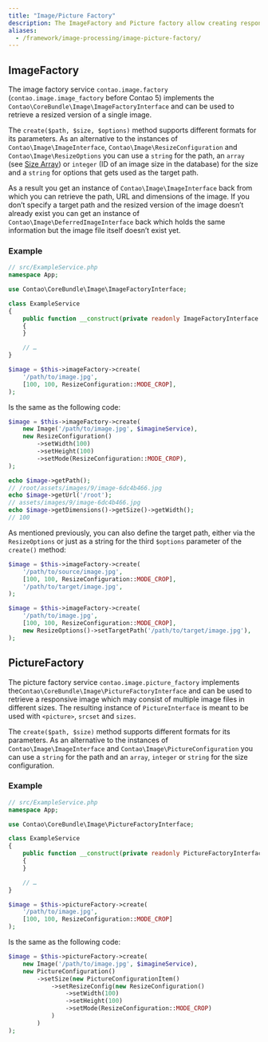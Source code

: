 ```yaml
---
title: "Image/Picture Factory"
description: The ImageFactory and Picture factory allow creating responsive images with full control over the parameters.
aliases:
  - /framework/image-processing/image-picture-factory/
---
```



## ImageFactory

The image factory service `contao.image.factory` (`contao.image.image_factory` before Contao 5) implements the
`Contao\CoreBundle\Image\ImageFactoryInterface` and can be used to retrieve a resized version of a single image.

The `create($path, $size, $options)` method supports different formats for its parameters. As an alternative to the
instances of `Contao\Image\ImageInterface`, `Contao\Image\ResizeConfiguration` and `Contao\Image\ResizeOptions` you can
use a `string` for the path, an `array` (see [Size Array][SizeArray]) or `integer` (ID of an image size in the database)
for the size and a `string` for options that gets used as the target path.

As a result you get an instance of `Contao\Image\ImageInterface` back from which you can retrieve the path, URL and
dimensions of the image. If you don’t specify a target path and the resized version of the image doesn’t already exist
you can get an instance of `Contao\Image\DeferredImageInterface` back which holds the same information but the image
file itself doesn’t exist yet.


### Example

```php
// src/ExampleService.php
namespace App;

use Contao\CoreBundle\Image\ImageFactoryInterface;

class ExampleService
{
    public function __construct(private readonly ImageFactoryInterface $imageFactory)
    {
    }

    // …
}
```

```php
$image = $this->imageFactory->create(
    '/path/to/image.jpg',
    [100, 100, ResizeConfiguration::MODE_CROP],
);
```

Is the same as the following code:

```php
$image = $this->imageFactory->create(
    new Image('/path/to/image.jpg', $imagineService),
    new ResizeConfiguration()
        ->setWidth(100)
        ->setHeight(100)
        ->setMode(ResizeConfiguration::MODE_CROP),
);
```

```php
echo $image->getPath(); 
// /root/assets/images/9/image-6dc4b466.jpg
echo $image->getUrl('/root'); 
// assets/images/9/image-6dc4b466.jpg
echo $image->getDimensions()->getSize()->getWidth();
// 100
```

As mentioned previously, you can also define the target path, either via the `ResizeOptions` or just as a string for the
third `$options` parameter of the `create()` method:

```php
$image = $this->imageFactory->create(
    '/path/to/source/image.jpg',
    [100, 100, ResizeConfiguration::MODE_CROP],
    '/path/to/target/image.jpg',
);
```

```php
$image = $this->imageFactory->create(
    '/path/to/image.jpg',
    [100, 100, ResizeConfiguration::MODE_CROP],
    new ResizeOptions()->setTargetPath('/path/to/target/image.jpg'),
);
```


## PictureFactory

The picture factory service `contao.image.picture_factory` implements the`Contao\CoreBundle\Image\PictureFactoryInterface`
and can be used to retrieve a responsive image which may consist of multiple image files in different sizes. The
resulting instance of `PictureInterface` is meant to be used with `<picture>`, `srcset` and `sizes`.

The `create($path, $size)` method supports different formats for its parameters. As an alternative to the instances of
`Contao\Image\ImageInterface` and `Contao\Image\PictureConfiguration` you can use a `string` for the path and an
`array`, `integer` or `string` for the size configuration.


### Example

```php
// src/ExampleService.php
namespace App;

use Contao\CoreBundle\Image\PictureFactoryInterface;

class ExampleService
{
    public function __construct(private readonly PictureFactoryInterface $imageFactory)
    {
    }

    // …
}
```

```php
$image = $this->pictureFactory->create(
    '/path/to/image.jpg',
    [100, 100, ResizeConfiguration::MODE_CROP]
);
```

Is the same as the following code:

```php
$image = $this->pictureFactory->create(
    new Image('/path/to/image.jpg', $imagineService),
    new PictureConfiguration()
        ->setSize(new PictureConfigurationItem()
            ->setResizeConfig(new ResizeConfiguration()
                ->setWidth(100)
                ->setHeight(100)
                ->setMode(ResizeConfiguration::MODE_CROP)
            )
        )
);
```


[SizeArray]: /framework/image-processing/image-sizes/#size-array
